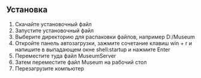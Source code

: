 ## Установка
1) Скачайте установочный файл
2) Запустите установочный файл
3) Выберите директорию для распаковки файлов, например D:/Museum
4) Откройте панель автозагрузки, зажмите сочетание клавиш win + r и напишите в выпадающем окне shell:startup и нажмите Enter
5) Переместите туда файл MuseumServer
6) Затем переместите файл Museum на рабочий стол
7) Перезагрузите компьютер
